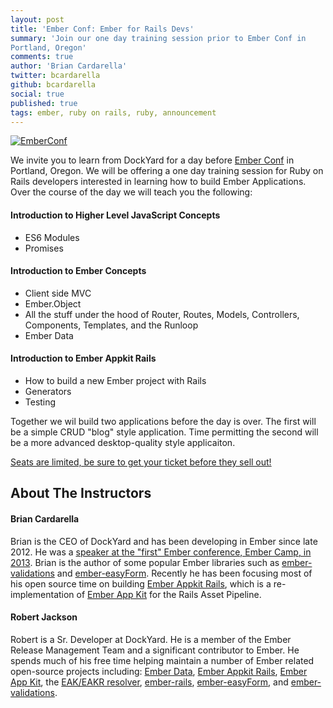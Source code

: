 ```yaml
---
layout: post
title: 'Ember Conf: Ember for Rails Devs'
summary: 'Join our one day training session prior to Ember Conf in
Portland, Oregon'
comments: true
author: 'Brian Cardarella'
twitter: bcardarella
github: bcardarella
social: true
published: true
tags: ember, ruby on rails, ruby, announcement
---
```


[![EmberConf](http://emberconf.com/images/header.png)](http://emberconf.com/)

We invite you to learn from DockYard for a day before [Ember Conf](http://emberconf.com) in Portland, Oregon. We will be offering a one day training session for Ruby on Rails developers interested in
learning how to build Ember Applications. Over the course of the day we
will teach you the following:

#### Introduction to Higher Level JavaScript Concepts

* ES6 Modules
* Promises

#### Introduction to Ember Concepts

* Client side MVC
* Ember.Object
* All the stuff under the hood of Router, Routes, Models, Controllers,
  Components, Templates, and the Runloop
* Ember Data

#### Introduction to Ember Appkit Rails

* How to build a new Ember project with Rails
* Generators
* Testing

Together we wil build two applications before the day is over. The first
will be a simple CRUD "blog" style application. Time permitting the second will be 
a more advanced desktop-quality style applicaiton.

[Seats are limited, be sure to get your ticket before they sell
out!](http://emberconf.com/)

## About The Instructors

#### Brian Cardarella

Brian is the CEO of DockYard and has been developing in Ember since late
2012. He was a [speaker at the "first" Ember conference, Ember Camp, in
      2013](https://www.youtube.com/watch?v=wmQovdFoMm0).
      Brian is the author of some popular Ember libraries such as
[ember-validations](https://github.com/dockyard/ember-validations) and [ember-easyForm](https://github.com/dockyard/ember-easyForm). Recently he has been focusing most
of his open source time on building [Ember Appkit
Rails](https://github.com/dockyard/ember-appkit-rails), which is a
re-implementation of [Ember App
Kit](https://github.com/stefanpenner/ember-app-kit) for the Rails Asset Pipeline.

#### Robert Jackson

Robert is a Sr. Developer at DockYard. He is a member of the Ember Release Management Team and a significant contributor to Ember. He spends much of his free time helping maintain a number of Ember related open-source projects including: [Ember Data](https://github.com/emberjs/data), [Ember Appkit Rails](https://github.com/dockyard/ember-appkit-rails), [Ember App Kit](https://github.com/stefanpenner/ember-app-kit), the [EAK/EAKR resolver](https://github.com/stefanpenner/ember-jj-abrams-resolver), [ember-rails](https://github.com/emberjs/ember-rails), [ember-easyForm](https://github.com/dockyard/ember-easyForm), and [ember-validations](https://github.com/dockyard/ember-validations).
